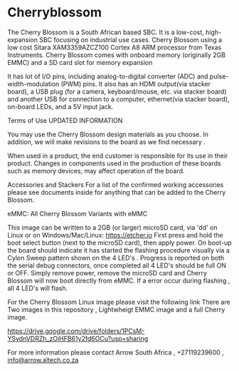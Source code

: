 # Cherryblossom

The Cherry Blossom is a South African based SBC. It is a low-cost, high-expansion SBC focusing on industrial use cases. 
Cherry Blossom using a low cost Sitara XAM3359AZCZ100 Cortex A8 ARM processor from Texas Instruments. 
Cherry Blossom comes with onboard memory (originally 2GB EMMC) and a SD card slot for memory expansion 

 It has lot of I/O pins, including analog-to-digital converter (ADC) and pulse-width-modulation (PWM) pins. 
 It also has an HDMI output(via stacker board), a USB plug (for a camera, keyboard/mouse, etc. via stacker board) and another USB for connection to a computer, ethernet(via stacker board), on-board LEDs, and a 5V input jack.
 
Terms of Use
UPDATED INFORMATION

You may use the Cherry Blossom design materials as you choose. 
In addition, we will make revisions to the board as we find necessary . 

When used in a product, the end customer is responsible for its use in their product. 
Changes in components used in the production of these boards such as memory devices, may affect operation of the board.

Accessories and Stackers
For a list of the confirmed working accessories please see documents inside for anything that can be added to the Cherry Blossom.

eMMC: All Cherry Blossom Variants with eMMC

This image can be written to a 2GB (or larger) microSD card, via 'dd' on Linux or on Windows/Mac/Linux: https://etcher.io First press and hold the boot select button (next to the microSD card), then apply power. On boot-up the board should indicate it has started the flashing procedure visually via a Cylon Sweep pattern shown on the 4 LED's . Progress is reported on both the serial debug connectors, once completed all 4 LED's should be full ON or OFF. Simply remove power, remove the microSD card and Cherry Blossom will now boot directly from eMMC. If a error occur during flashing , all 4 LED's will flash.

For the Cherry Blossom Linux image please visit the following link
There are Two images in this repository , Lightwheigt EMMC image and a full Cherry image.

https://drive.google.com/drive/folders/1PCsM-YSydnVDRZh_zOiHFB61y2fd6OCu?usp=sharing

For more information please contact Arrow South Africa , +27119239600 , info@arrow.altech.co.za

